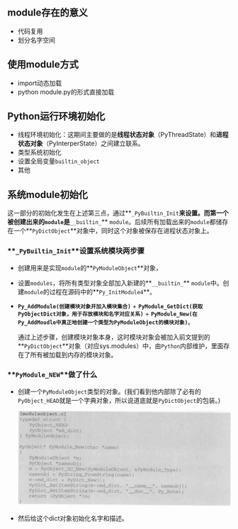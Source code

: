## module存在的意义

- 代码复用
- 划分名字空间

## 使用module方式

- import动态加载
- python module.py的形式直接加载

## Python运行环境初始化

- 线程环境初始化：这期间主要做的是**线程状态对象**（PyThreadState）和**进程状态对象**（PyInterperState）之间建立联系。
- 类型系统初始化
- 设置全局变量`builtin_object`
- 其他

## 系统module初始化

这一部分的初始化发生在上述第三点，通过**`_PyBuiltin_Init`**来设置。而第一个被创建出来的`module`是**`__builtin_`** `module`。后续所有加载出来的`module`都储存在一个**`PyDictObject`**对象中，同时这个对象被保存在进程状态对象上。

### **`_PyBuiltin_Init`**设置系统模块两步骤

- 创建用来是实现`module`的**`PyModuleObject`**对象，

- 设置`modules`，将所有类型对象全部加入新建的**`__builtin_`** `module`中。创建`module`的过程在源码中的**`Py_InitModule4`**。

- **`Py_AddModule(创建模块对象并加入模块集合)`** + **`PyModule_GetDict(获取PyObjectDict对象，用于存放模块和名字对应关系)`** + **`PyModule_New(在Py_AddMoudle中真正地创建一个类型为PyModuleObject的模块对象)`**。

  通过上述步骤，创建模块对象本身，这时模块对象会被加入前文提到的**`PyDictObject`**对象（对应sys.modules）中，由`Python`内部维护，里面存在了所有被加载到内存的模块对象。

### **`PyModule_NEW`**做了什么

- 创建一个`PyModuleObject`类型的对象。(我们看到他内部除了必有的`PyObject_HEAD`就是一个字典对象，所以说道底就是`PyDictObject`的包装。)

  ![](img/moduleobject.png)

- 然后给这个dict对象初始化名字和描述。